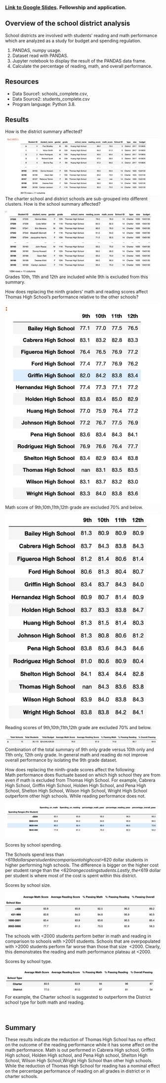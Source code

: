 ### [Link to Google Slides](https://docs.google.com/presentation/d/1m06_9EaEdJI7jc7BQkQ79riS0W0V0QgkLuyGqa2c2Dc/edit?usp=sharing). Fellowship and application.

## Overview of the school district analysis
School districts are involved with students' reading and math performance which are analyzed as a study for budget and spending regulation. 
    

1. PANDAS, numpy usage.
2. Dataset read with PANDAS.
3. Jupyter notebook to display the result of the PANDAS data frame.
4. Calculate the percentage of reading, math, and overall performance.


## Resources
- Data Source1: schools_complete.csv,
- Data Source2: students_complete.csv
- Program language: Python 3.8.

## Results 
How is the district summary affected?

![Figure 1](https://github.com/davidhyongae2/school_destrict/blob/main/Figure1.png) <br> The charter school and district schools are sub-grouped into different clusters. How is the school summary affected?

![Figure 2](https://github.com/davidhyongae2/school_destrict/blob/main/Figure2.png) <br> Grades 10th, 11th and 12th are included while 9th is excluded from this summary. 

How does replacing the ninth graders’ math and reading scores affect Thomas High School’s performance relative to the other schools?

![Figure 3a](https://github.com/davidhyongae2/school_destrict/blob/main/Figure3a.png) <br> Math score of 9th,10th,11th,12th grade are excluded 70% and below.

![Figure 3b](https://github.com/davidhyongae2/school_destrict/blob/main/Figure3b.png) <br> Reading scores of 9th,10th,11th,12th grade are excluded 70% and below. 

![Figure 3c](https://github.com/davidhyongae2/school_destrict/blob/main/Figure3c.png) <br> Combination of the total summary of 9th only grade versus 10th only and 11th only, 12th only grade. In general math and reading do not improve overall performance by isolating the 9th grade dataset. 

How does replacing the ninth-grade scores affect the following: <br>
Math performance does fluctuate based on which high school they are from even if math is excluded from Thomas High School. For example, Cabrera High School, Griffin High School, Holden High School, and Pena High School, Shelton High School, Wilson High School, Wright High School outperform other high schools. While reading performance does not. <br>

![Figure 4](https://github.com/davidhyongae2/school_destrict/blob/main/Figure4.png)<br>

Scores by school spending. <br>

The Schools spend less than <$619 dollars per student in comparison to high cost >$620 dollar students in higher performing high schools. The difference is bigger on the higher cost per student range than the <$620 range costing students. Lastly, the <$619 dollar per student is where most of the cost is spent within this district. <br>

Scores by school size. <br>

![Figure 6](https://github.com/davidhyongae2/school_destrict/blob/main/Figure6.png)<br>
The schools with <2000 students perform better in math and reading in comparison to schools with >2001 students. Schools that are overpopulated with >2000 students perform far worse than those that size  <2000. Clearly, this demonstrates the reading and math performance plateau at <2000. <br>

Scores by school type. <br>

![Figure 7](https://github.com/davidhyongae2/school_destrict/blob/main/Figure7.png) <br>
For example, the Charter school is suggested to outperform the District school type for both math and reading. 

 
## Summary
These results indicate the reduction of Thomas High School has no effect on the outcome of the reading performance while it has some affect on the math performance. Math is out performed in Cabrera High school, Griffin High school, Holden High school, and Pena High school, Shelton High School, Wilson High School,Wright High School than other high schools. While the reduction of Thomas High School for reading has a nominal effect on the percentage performance of reading on all grades in district or in charter schools.
